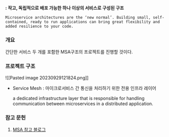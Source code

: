 **: 작고, 독립적으로 배포 가능한 하나 이상의 서비스로 구성된 구조**
```
Microservice architectures are the ‘new normal’. Building small, self-contained, ready to run applications can bring great flexibility and added resilience to your code.
```

### 개요
간단한 서비스 두 개를 포함한 MSA구조의 프로젝트를 진행할 것이다.

### 프로젝트 구조

![[Pasted image 20230929121824.png]]
* Service Mesh : 마이크로서비스 간 통신을 처리하기 위한 전용 인프라 레이어 

	a dedicated infrastructure layer that is responsible for handling communication between microservices in a distributed application.


### 참고 문헌

1. [MSA 참고 블로그](https://wonit.tistory.com/506)
